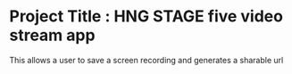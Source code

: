 # Project Title : HNG STAGE five video stream app

This allows a user to save a screen recording and generates a sharable url
